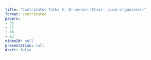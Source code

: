 ```yaml
---
title: "Contributed Talks 5: In-person (Chair: local-organizers)"
format: contributed
papers:
- 35
- 37
- 68
- 83
videoId: null
presentation: null
draft: false
---
```

